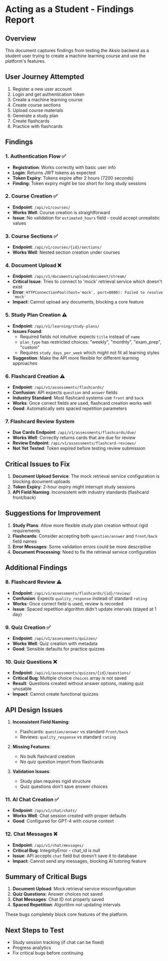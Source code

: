 # Acting as a Student - Findings Report

## Overview
This document captures findings from testing the Aksio backend as a student user trying to create a machine learning course and use the platform's features.

## User Journey Attempted
1. Register a new user account
2. Login and get authentication token
3. Create a machine learning course
4. Create course sections
5. Upload course materials
6. Generate a study plan
7. Create flashcards
8. Practice with flashcards

## Findings

### 1. Authentication Flow ✅
- **Registration**: Works correctly with basic user info
- **Login**: Returns JWT tokens as expected
- **Token Expiry**: Tokens expire after 2 hours (7200 seconds)
- **Finding**: Token expiry might be too short for long study sessions

### 2. Course Creation ✅
- **Endpoint**: `/api/v1/courses/`
- **Works Well**: Course creation is straightforward
- **Issue**: No validation for `estimated_hours` field - could accept unrealistic values

### 3. Course Sections ✅
- **Endpoint**: `/api/v1/courses/{id}/sections/`
- **Works Well**: Nested section creation under courses

### 4. Document Upload ❌
- **Endpoint**: `/api/v1/documents/upload/document/stream/`
- **Critical Issue**: Tries to connect to 'mock' retrieval service which doesn't exist
- **Error**: `HTTPConnectionPool(host='mock', port=8080): Failed to resolve 'mock'`
- **Impact**: Cannot upload any documents, blocking a core feature

### 5. Study Plan Creation ⚠️
- **Endpoint**: `/api/v1/learning/study-plans/`
- **Issues Found**:
  - Required fields not intuitive: expects `title` instead of `name`
  - `plan_type` has restricted choices: "weekly", "monthly", "exam_prep", "custom"
  - Requires `study_days_per_week` which might not fit all learning styles
- **Suggestion**: Make the API more flexible for different learning approaches

### 6. Flashcard Creation ⚠️
- **Endpoint**: `/api/v1/assessments/flashcards/`
- **Confusion**: API expects `question` and `answer` fields
- **Industry Standard**: Most flashcard systems use `front` and `back`
- **Works**: Once correct fields are used, flashcard creation works well
- **Good**: Automatically sets spaced repetition parameters

### 7. Flashcard Review System
- **Due Cards Endpoint**: `/api/v1/assessments/flashcards/due/`
- **Works Well**: Correctly returns cards that are due for review
- **Review Endpoint**: `/api/v1/assessments/flashcard-reviews/`
- **Not Yet Tested**: Token expired before testing review submission

## Critical Issues to Fix

1. **Document Upload Service**: The mock retrieval service configuration is blocking document uploads
2. **Token Expiry**: 2-hour expiry might interrupt study sessions
3. **API Field Naming**: Inconsistent with industry standards (flashcard front/back)

## Suggestions for Improvement

1. **Study Plans**: Allow more flexible study plan creation without rigid requirements
2. **Flashcards**: Consider accepting both `question/answer` and `front/back` field names
3. **Error Messages**: Some validation errors could be more descriptive
4. **Document Processing**: Need to fix the retrieval service configuration

## Additional Findings

### 8. Flashcard Review ⚠️
- **Endpoint**: `/api/v1/assessments/flashcards/{id}/review/`
- **Confusion**: Expects `quality_response` instead of standard `rating`
- **Works**: Once correct field is used, review is recorded
- **Issue**: Spaced repetition algorithm didn't update intervals (stayed at 1 day)

### 9. Quiz Creation ✅
- **Endpoint**: `/api/v1/assessments/quizzes/`
- **Works Well**: Quiz creation with metadata
- **Good**: Sensible defaults for practice quizzes

### 10. Quiz Questions ❌
- **Endpoint**: `/api/v1/assessments/quizzes/{id}/questions/`
- **Critical Bug**: Multiple choice `choices` array is not saved
- **Result**: Questions created without answer options, making quiz unusable
- **Impact**: Cannot create functional quizzes

## API Design Issues

1. **Inconsistent Field Naming**:
   - Flashcards: `question/answer` vs standard `front/back`
   - Reviews: `quality_response` vs standard `rating`
   
2. **Missing Features**:
   - No bulk flashcard creation
   - No quiz question import from flashcards
   
3. **Validation Issues**:
   - Study plan requires rigid structure
   - Quiz questions don't save answer choices

### 11. AI Chat Creation ✅
- **Endpoint**: `/api/v1/chat/chats/`
- **Works Well**: Chat session created with proper defaults
- **Good**: Configured for GPT-4 with course context

### 12. Chat Messages ❌
- **Endpoint**: `/api/v1/chat/messages/`
- **Critical Bug**: IntegrityError - chat_id is null
- **Issue**: API accepts `chat` field but doesn't save it to database
- **Impact**: Cannot send any messages, blocking AI tutoring feature

## Summary of Critical Bugs

1. **Document Upload**: Mock retrieval service misconfiguration
2. **Quiz Questions**: Answer choices not saved
3. **Chat Messages**: Chat ID not properly saved
4. **Spaced Repetition**: Algorithm not updating intervals

These bugs completely block core features of the platform.

## Next Steps to Test
- Study session tracking (if chat can be fixed)
- Progress analytics
- Fix critical bugs before continuing